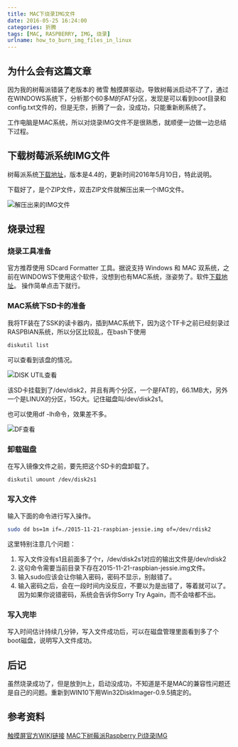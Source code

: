 ```yaml
---
title: MAC下烧录IMG文件
date: 2016-05-25 16:24:00
categories: 折腾
tags: [MAC, RASPBERRY, IMG, 烧录]
urlname: how_to_burn_img_files_in_linux
---
```


## 为什么会有这篇文章

因为我的树莓派错装了老版本的 微雪 触摸屏驱动，导致树莓派启动不了了，通过在WINDOWS系统下，分析那个60多M的FAT分区，发现是可以看到boot目录和config.txt文件的，但是无奈，折腾了一会，没成功，只能重新刷系统了。

工作电脑是MAC系统，所以对烧录IMG文件不是很熟悉，就顺便一边做一边总结下过程。<!-- more -->

## 下载树莓派系统IMG文件

树莓派系统[下载地址](https://www.raspberrypi.org/downloads/raspbian/)，版本是4.4的，更新时间2016年5月10日，特此说明。

下载好了，是个ZIP文件，双击ZIP文件就解压出来一个IMG文件。

![解压出来的IMG文件](20160525-raspberry-system-img.png)

## 烧录过程

### 烧录工具准备

官方推荐使用 SDcard Formatter 工具。据说支持 Windows 和 MAC 双系统，之前在WINDOWS下使用这个软件，没想到也有MAC系统，涨姿势了。软件[下载地址](https://www.sdcard.org/downloads/formatter_4/)。 
操作简单点击下就行。

### MAC系统下SD卡的准备

我将TF装在了SSK的读卡器内，插到MAC系统下，因为这个TF卡之前已经刻录过RASPBIAN系统，所以分区比较乱，在bash下使用

``` bash
diskutil list
```
可以查看到该盘的情况。

![DISK UTIL查看](20160525-diskuil-list.png)

该SD卡挂载到了/dev/disk2，并且有两个分区，一个是FAT的，66.1MB大，另外一个是LINUX的分区，15G大。记住磁盘叫/dev/disk2s1。

也可以使用df -lh命令，效果差不多。

![DF查看](20160525-df-lh.png)

### 卸载磁盘

在写入镜像文件之前，要先把这个SD卡的盘卸载了。

``` bash
diskutil umount /dev/disk2s1
```

### 写入文件

输入下面的命令进行写入操作。

``` bash
sudo dd bs=1m if=./2015-11-21-raspbian-jessie.img of=/dev/rdisk2
```

这里特别注意几个问题：

1. 写入文件没有s1且前面多了个r，/dev/disk2s1对应的输出文件是/dev/rdisk2
2. 这句命令需要当前目录下存在2015-11-21-raspbian-jessie.img文件。
3. 输入sudo应该会让你输入密码，密码不显示，别敲错了。
4. 输入密码之后，会在一段时间内没反应，不要以为是出错了，等着就可以了。因为如果你说错密码，系统会告诉你Sorry Try Again，而不会啥都不出。

### 写入完毕

写入时间估计持续几分钟，写入文件成功后，可以在磁盘管理里面看到多了个boot磁盘，说明写入文件成功。

## 后记

虽然烧录成功了，但是放到π上，启动没成功，不知道是不是MAC的兼容性问题还是自己的问题。重新到WIN10下用Win32DiskImager-0.9.5搞定的。

## 参考资料

[触摸屏官方WIKI链接](http://www.waveshare.net/wiki/3.5inch_RPi_LCD_(A))
[MAC下树莓派Raspberry Pi烧录IMG](http://blog.csdn.net/freewebsys/article/details/48980993)